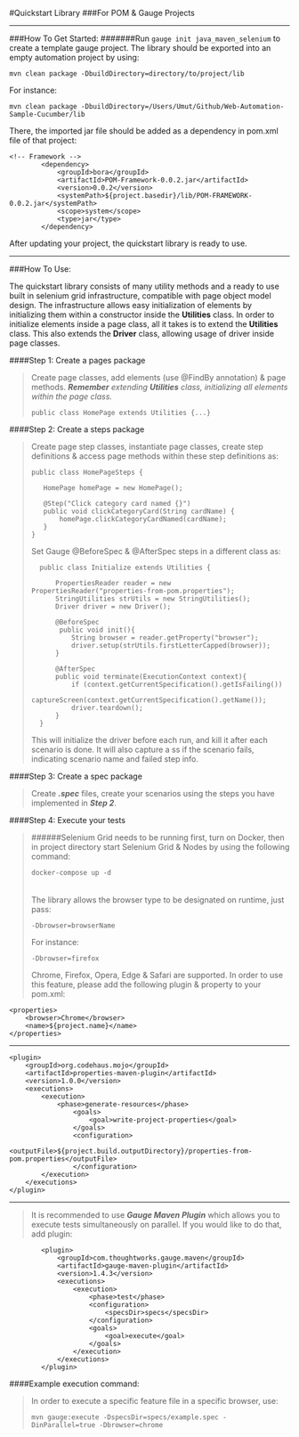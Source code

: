 #Quickstart Library
###For POM & Gauge Projects
___
###How To Get Started:
#######Run ````gauge init java_maven_selenium```` to create a template gauge project.
The library should be exported into an empty automation project by using:
```
mvn clean package -DbuildDirectory=directory/to/project/lib
```
For instance:
```
mvn clean package -DbuildDirectory=/Users/Umut/Github/Web-Automation-Sample-Cucumber/lib
```
There, the imported jar file should be added as a dependency in pom.xml file of that project:
```
<!-- Framework -->
        <dependency>
            <groupId>bora</groupId>
            <artifactId>POM-Framework-0.0.2.jar</artifactId>
            <version>0.0.2</version>
            <systemPath>${project.basedir}/lib/POM-FRAMEWORK-0.0.2.jar</systemPath>
            <scope>system</scope>
            <type>jar</type>
        </dependency>
```
After updating your project, the quickstart library is ready to use.
___
###How To Use:

The quickstart library consists of many utility methods and a ready to use built in selenium grid infrastructure,
compatible with page object model design. The infrastructure allows easy initialization of elements by initializing them
within a constructor inside the **Utilities** class. In order to initialize elements inside a page class, all it takes is
to extend the **Utilities** class. This also extends the **Driver** class, allowing usage of driver inside page classes.

####Step 1: Create a pages package
>Create page classes, add elements (use @FindBy annotation) & page methods. _**Remember** extending **Utilities** class,
> initializing all elements within the page class._
>````
> public class HomePage extends Utilities {...}
>```` 

####Step 2: Create a steps package
>Create page step classes, instantiate page classes, create step definitions & access page methods within these step
> definitions as:
> ````
> public class HomePageSteps {
> 
>    HomePage homePage = new HomePage();
>
>    @Step("Click category card named {}")
>    public void clickCategoryCard(String cardName) {
>        homePage.clickCategoryCardNamed(cardName);
>    }
> }
> ````
>Set Gauge @BeforeSpec & @AfterSpec steps in a different class as:
> ````
>   public class Initialize extends Utilities {
>
>       PropertiesReader reader = new PropertiesReader("properties-from-pom.properties");
>       StringUtilities strUtils = new StringUtilities();
>       Driver driver = new Driver();
>
>       @BeforeSpec
>        public void init(){
>           String browser = reader.getProperty("browser");
>           driver.setup(strUtils.firstLetterCapped(browser));
>       }
>
>       @AfterSpec
>       public void terminate(ExecutionContext context){
>           if (context.getCurrentSpecification().getIsFailing())
>               captureScreen(context.getCurrentSpecification().getName());
>           driver.teardown();
>       }
>   }
>````
> This will initialize the driver before each run, and kill it after each scenario is done. It will also
> capture a ss if the scenario fails, indicating scenario name and failed step info.

####Step 3: Create a spec package
>Create _**.spec**_ files, create your scenarios using the steps you have implemented in ***Step 2***.

####Step 4: Execute your tests
>######Selenium Grid needs to be running first, turn on Docker, then in project directory start Selenium Grid & Nodes by using the following command:
>````
>docker-compose up -d
>````
>######
>The library allows the browser type to be designated on runtime, just pass:
> ````
> -Dbrowser=browserName
> ````
> For instance:
>````
> -Dbrowser=firefox
>````
>Chrome, Firefox, Opera, Edge & Safari are supported.
>In order to use this feature, please add the following plugin & property to your pom.xml:


    <properties>
        <browser>Chrome</browser>
        <name>${project.name}</name>
    </properties>
___

    <plugin>
        <groupId>org.codehaus.mojo</groupId>
        <artifactId>properties-maven-plugin</artifactId>
        <version>1.0.0</version>
        <executions>
            <execution>
                <phase>generate-resources</phase>
                    <goals>
                        <goal>write-project-properties</goal>
                    </goals>
                    <configuration>
                        <outputFile>${project.build.outputDirectory}/properties-from-pom.properties</outputFile>
                    </configuration>
            </execution>
        </executions>
    </plugin>
___ 
>It is recommended to use ***Gauge Maven Plugin*** which allows you to execute tests simultaneously on parallel.
> If you would like to do that, add plugin:

            <plugin>
                <groupId>com.thoughtworks.gauge.maven</groupId>
                <artifactId>gauge-maven-plugin</artifactId>
                <version>1.4.3</version>
                <executions>
                    <execution>
                        <phase>test</phase>
                        <configuration>
                            <specsDir>specs</specsDir>
                        </configuration>
                        <goals>
                            <goal>execute</goal>
                        </goals>
                    </execution>
                </executions>
            </plugin>
####Example execution command:
>In order to execute a specific feature file in a specific browser, use:
>```
>mvn gauge:execute -DspecsDir=specs/example.spec -DinParallel=true -Dbrowser=chrome
>```
